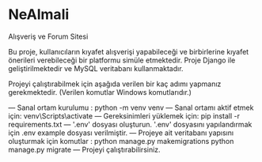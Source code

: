 # NeAlmali
Alışveriş ve Forum Sitesi

Bu proje, kullanıcıların kıyafet alışverişi yapabileceği ve birbirlerine kıyafet önerileri verebileceği bir platformu simüle etmektedir. Proje Django ile geliştirilmektedir ve MySQL veritabanı kullanmaktadır.

Projeyi çalıştırabilmek için aşağıda verilen bir kaç adımı yapmanız gerekmektedir. (Verilen komutlar Windows komutlarıdır.)

— Sanal ortam kurulumu : python -m venv venv 
— Sanal ortamı aktif etmek için: venv\Scripts\activate
— Gereksinimleri yüklemek için: pip install -r requirements.txt
— '.env' dosyası oluşturun. '.env' dosyasını yapılandırmak için .env example dosyası verilmiştir.
— Projeye ait veritabanı yapısını oluşturmak için komutlar : 
python manage.py makemigrations
python manage.py migrate
— Projeyi çalıştırabilirsiniz. 


